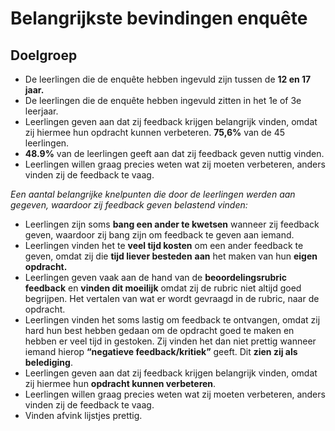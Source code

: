 # Belangrijkste bevindingen enquête

## Doelgroep

* De leerlingen die de enquête hebben ingevuld zijn tussen de **12 en 17 jaar.**
* De leerlingen die de enquête hebben ingevuld zitten in het 1e of 3e leerjaar.
* Leerlingen geven aan dat zij feedback krijgen belangrijk vinden, omdat zij hiermee hun opdracht kunnen verbeteren. **75,6%** van de 45 leerlingen.
* **48.9%** van de leerlingen geeft aan dat zij feedback geven nuttig vinden. 
* Leerlingen willen graag precies weten wat zij moeten verbeteren, anders vinden zij de feedback te vaag. 



_Een aantal belangrijke knelpunten die door de leerlingen werden aan gegeven, waardoor zij feedback geven belastend vinden:_

* Leerlingen zijn soms **bang een ander te kwetsen** wanneer zij feedback geven, waardoor zij bang zijn om feedback te geven aan iemand. 
* Leerlingen vinden het te **veel tijd kosten** om een ander feedback te geven, omdat zij die **tijd liever besteden** **aan** het maken van hun **eigen opdracht.**
* Leerlingen geven vaak aan de hand van de **beoordelingsrubric** **feedback** en **vinden dit moeilijk** omdat zij de rubric niet altijd goed begrijpen. Het vertalen van wat er wordt gevraagd in de rubric, naar de opdracht. 
* Leerlingen vinden het soms lastig om feedback te ontvangen, omdat zij hard hun best hebben gedaan om de opdracht goed te maken en hebben er veel tijd in gestoken. Zij vinden het dan niet prettig  wanneer iemand hierop **“negatieve feedback/kritiek”** geeft. Dit **zien zij als belediging**. 
* Leerlingen geven aan dat zij feedback krijgen belangrijk vinden, omdat zij hiermee hun **opdracht kunnen verbeteren**.
* Leerlingen willen graag precies weten wat zij moeten verbeteren, anders vinden zij de feedback te vaag. 
* Vinden afvink lijstjes prettig.

